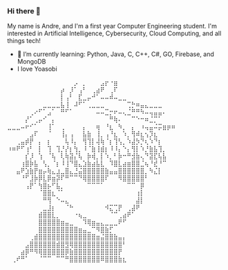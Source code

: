 ### Hi there 👋

<!--
**wintrsatoru/wintrsatoru** is a ✨ _special_ ✨ repository because its `README.md` (this file) appears on your GitHub profile.
-->

My name is Andre, and I'm a first year Computer Engineering student. I'm interested in Artificial Intelligence, Cybersecurity, Cloud Computing, and all things tech!

<!-- - 🔭 I’m currently working on ... -->
- 🌱 I’m currently learning: Python, Java, C, C++, C#, GO, Firebase, and MongoDB
- I love Yoasobi

  

⠀⠀⠀⠀⠀⠀⠀⠀⠀⠀⠀⠀⠀⠀⠀⡠⠀⡀⠀⠀⠀⣠⡖⠐⣶⠀⠀⠀⠀⠀⠀⠀⠀⠀⠀⠀⠀⠀
⠀⠀⠀⠀⠀⠀⠀⠀⠀⠀⠀⠀⡴⠀⡸⠁⢠⠃⠀⢀⣴⠟⠀⢀⠏⠀⠀⠀⠀⠀⠀⠀⠀⠀⠀⠀⠀⠀
⠀⠀⠀⠀⠀⠀⠀⠀⠀⠀⠀⠀⡇⢠⠃⠀⣏⣀⡤⠚⠁⠤⠤⠾⠤⣀⣀⠀⠀⠀⠀⠀⠀⠀⠀⠀⠀⠀
⠀⠀⠀⠀⠀⠀⠀⠀⣀⣀⣀⣀⣧⢸⠀⠼⠋⠁⢀⣀⣀⣀⠀⠀⠀⠀⠀⢉⡓⠶⣤⣄⣀⣀⣀⠀⠀⠀
⠀⠀⠀⠀⠀⢀⠔⠋⠁⣠⠁⠀⠛⠋⠁⠀⠀⠀⠀⠀⠤⠤⣉⡒⠖⠤⢄⣈⠛⠛⠳⠤⢤⣤⣤⠄⠀⠀
⠀⠀⠀⠀⡜⠁⢀⡤⠊⠀⡄⠀⠀⠀⠀⠀⠀⠀⠀⠀⠀⠀⠀⠛⢷⠄⠀⠀⠉⠑⠒⠶⣈⡉⠁⠀⠀⠀
⣀⣀⣀⠤⠖⠊⠁⠀⠀⢸⠁⠀⢀⠀⠀⠀⠀⡄⠀⠀⢶⠀⠘⣆⠀⠳⡀⠀⡄⠀⠰⢤⣤⠬⡭⣶⡶⠶
⠀⠀⠀⠀⠀⣠⠏⠀⠀⠈⠀⠀⢸⡄⢠⠀⠀⣧⣷⠀⢸⡀⢠⠘⣆⠀⠱⡀⢻⠾⣆⢢⡹⣆⠀⠀⠀⠀
⠀⠀⢀⣤⡾⡟⠀⡄⠀⡆⠀⠀⠀⢧⠸⡄⠀⢻⢹⡇⢼⢷⠈⡆⢹⢣⡀⠱⣼⡳⡙⢆⠱⠙⡆⠀⠀⠀
⠰⠶⠟⠋⢰⠃⠀⡇⠀⢹⠀⢹⡘⡜⡆⢳⡀⠸⠈⣷⢸⣾⡆⠸⠸⡄⠑⡄⢻⡇⠱⡘⣷⣧⢹⡀⠀⠀
⠀⠀⠀⠀⡎⡸⠀⢱⠀⠈⢧⠀⢇⢷⣽⡌⢧⠀⡷⢾⡀⡇⠱⡀⠃⡷⠒⠛⣺⣷⢄⠙⣽⣏⢧⣧⠀⠀
⠀⠀⠀⢰⣿⡷⣧⠀⢣⡀⠈⡆⠸⢸⠙⣿⣄⣱⣷⣴⣧⣇⠀⠹⣿⣇⣴⣶⣿⣿⣈⢦⠘⣞⠘⠉⠀⠀
⠀⠀⣤⠟⣱⣷⡟⣶⡤⢷⣄⣰⣀⣿⣄⣘⣬⣿⣿⣿⣿⣿⣷⣤⣤⣿⣿⣿⣿⣿⣿⡀⠳⣌⡇⠀⠀⠀
⠀⠀⠀⠘⠋⣸⡷⡿⣇⡿⣶⡽⠏⠛⠉⠉⠙⢿⣿⣿⣿⣿⠏⠀⠀⠻⣿⣿⣿⣿⣿⠃⠀⠀⠀⠀⠀⠀
⠀⠀⠀⠀⢠⡟⠁⢳⣿⡦⠋⣧⡀⠀⠀⠀⠀⠀⠉⠉⠉⠁⠀⠀⠀⠀⠀⠉⠉⠀⡿⠀⠀⠀⠀⠀⠀⠀
⠀⠀⠀⠀⠀⠀⠀⠈⣿⣿⣆⠈⠁⠀⠀⠀⠀⠀⠀⠀⠀⠀⠀⠀⠀⠀⠀⠀⠀⢰⡇⠀⠀⠀⠀⠀⠀⠀
⠀⠀⠀⠀⠀⠀⠀⠀⠛⢻⠀⠑⠤⣄⠀⠀⠀⠀⠀⠀⠀⠀⠀⠀⠀⠀⠀⠀⠀⣼⡇⠀⠀⠀⠀⠀⠀⠀
⠀⠀⠀⠀⠀⠀⠀⠀⣀⣸⡆⠀⠀⠈⠓⠀⠀⠀⠀⠀⠀⠀⠺⣍⢉⡟⠀⢀⣼⠟⠀⠀⠀⠀⠀⠀⠀⠀
⠀⠀⠀⠀⠀⠀⠀⣾⣿⣿⣇⡀⠀⠀⠀⠐⢦⣀⠀⠀⠀⠀⠀⠈⠉⢀⣴⠟⠁⠀⠀⠀⠀⠀⠀⠀⠀⠀
⠀⠀⠀⠀⠀⠀⠀⣿⣿⣿⣿⣿⣶⣤⣀⠀⠀⠹⢿⣶⣤⣄⣀⣀⣀⠟⠋⠀⠀⠀⠀⠀⠀⠀⠀⠀⠀⠀
⠀⠀⠀⠀⠀⠀⠀⣿⣿⣿⣿⣿⣿⣿⣿⣿⣶⣤⣀⠉⠻⣿⣷⡋⠀⠀⠀⠀⠀⠀⠀⠀⠀⠀⠀⠀⠀⠀
⠀⠀⠀⠀⠀⢀⣾⣿⣿⣿⣿⣿⣿⣿⣿⣿⣿⣿⣿⣿⣶⣬⣿⣿⣷⣤⡄⠀⠀⠀⠀⠀⠀⠀⠀⠀⠀⠀
⠀⠀⠀⠀⣠⣿⣿⣿⣿⣿⣿⣾⣿⣻⢿⣿⣿⣿⣿⣿⣿⣿⣿⣿⣿⣿⠃⠀⠀⠀⠀⠀⠀⠀⠀⠀⠀⠀
⠀⠀⠀⣴⡿⠛⠻⢿⣿⣿⣿⣿⣿⡿⣷⣿⣿⣿⣿⣿⣿⣿⣿⣿⣿⡟⠀⠀⠀⠀⠀⠀⠀⠀⠀⠀⠀⠀
⠀⢀⠞⠛⠁⠀⠀⠈⠉⠉⠀⠉⠉⠛⣿⣿⣿⣿⣿⣿⣿⠿⣿⣿⣿⣷⣆⠀⠀⠀⠀⠀⠀⠀⠀⠀

⠀⠀
<!-- - 👯 I’m looking to collaborate on ...
- 🤔 I’m looking for help with ...
- 💬 Ask me about ...
- 📫 How to reach me: ...
- 😄 Pronouns: ...
- ⚡ Fun fact: ...
-->
